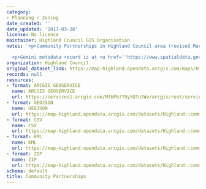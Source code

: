 ```yaml
---
category:
- Planning / Zoning
date_created: ''
date_updated: '2017-03-28'
license: No licence
maintainer: Highland Council GIS Organisation
notes: '<p>Community Partnerships in Highland Council area (revised March 2017).</p>

  <p>Gemini metadata record is at <a href=''https://www.spatialdata.gov.scot/geonetwork/srv/eng/catalog.search#/metadata/55254015-cf99-4021-a9be-cdc3c9b40358''>https://www.spatialdata.gov.scot/geonetwork/srv/eng/catalog.search#/metadata/55254015-cf99-4021-a9be-cdc3c9b40358</a>.</p>'
organization: Highland Council
original_dataset_link: https://map-highland.opendata.arcgis.com/maps/Highland::community-partnerships
records: null
resources:
- format: ARCGIS GEOSERVICE
  name: ARCGIS GEOSERVICE
  url: https://services1.arcgis.com/MfbPb778y5QTu2Wv/arcgis/rest/services/CommunityPartnerships/FeatureServer/0
- format: GEOJSON
  name: GEOJSON
  url: https://map-highland.opendata.arcgis.com/datasets/Highland::community-partnerships.geojson?outSR=%7B%22latestWkid%22%3A27700%2C%22wkid%22%3A27700%7D
- format: CSV
  name: CSV
  url: https://map-highland.opendata.arcgis.com/datasets/Highland::community-partnerships.csv?outSR=%7B%22latestWkid%22%3A27700%2C%22wkid%22%3A27700%7D
- format: KML
  name: KML
  url: https://map-highland.opendata.arcgis.com/datasets/Highland::community-partnerships.kml?outSR=%7B%22latestWkid%22%3A27700%2C%22wkid%22%3A27700%7D
- format: ZIP
  name: ZIP
  url: https://map-highland.opendata.arcgis.com/datasets/Highland::community-partnerships.zip?outSR=%7B%22latestWkid%22%3A27700%2C%22wkid%22%3A27700%7D
schema: default
title: Community Partnerships
---
```


